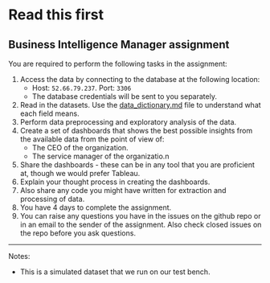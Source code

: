 # Read this first

## Business Intelligence Manager assignment

You are required to perform the following tasks in the assignment:

1. Access the data by connecting to the database at the following location:
    - Host: `52.66.79.237`. Port: `3306`
    - The database credentials will be sent to you separately.
2. Read in the datasets. Use the [data_dictionary.md](data_dictionary.md) file to understand what each field means.
3. Perform data preprocessing and exploratory analysis of the data.
4. Create a set of dashboards that shows the best possible insights from the available data from the point of view of:
    - The CEO of the organization.
    - The service manager of the organizatio.n
5. Share the dashboards - these can be in any tool that you are proficient at, though we would prefer Tableau. 
6. Explain your thought process in creating the dashboards.
6. Also share any code you might have written for extraction and processing of data.
7. You have 4 days to complete the assignment.
8. You can raise any questions you have in the issues on the github repo or in an email to the sender of the assignment. Also check closed issues on the repo before you ask questions.

-----

Notes:

- This is a simulated dataset that we run on our test bench.
